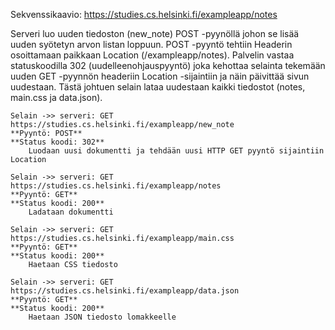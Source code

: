 Sekvenssikaavio:
https://studies.cs.helsinki.fi/exampleapp/notes

Serveri luo uuden tiedoston (new_note) POST -pyynöllä johon se lisää uuden syötetyn arvon listan loppuun. 
POST -pyyntö tehtiin Headerin osoittamaan paikkaan Location (/exampleapp/notes). 
Palvelin vastaa statuskoodilla 302 (uudelleenohjauspyyntö) joka kehottaa selainta tekemään uuden GET -pyynnön headeriin Location -sijaintiin ja näin päivittää sivun uudestaan.
Tästä johtuen selain lataa uudestaan kaikki tiedostot (notes, main.css ja data.json). 

```
Selain ->> serveri: GET https://studies.cs.helsinki.fi/exampleapp/new_note
**Pyyntö: POST**
**Status koodi: 302**
    Luodaan uusi dokumentti ja tehdään uusi HTTP GET pyyntö sijaintiin Location

Selain ->> serveri: GET https://studies.cs.helsinki.fi/exampleapp/notes
**Pyyntö: GET**
**Status koodi: 200**
    Ladataan dokumentti

Selain ->> serveri: GET https://studies.cs.helsinki.fi/exampleapp/main.css
**Pyyntö: GET**
**Status koodi: 200**
    Haetaan CSS tiedosto

Selain ->> serveri: GET https://studies.cs.helsinki.fi/exampleapp/data.json
**Pyyntö: GET**
**Status koodi: 200**
    Haetaan JSON tiedosto lomakkeelle
```